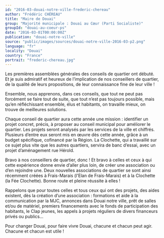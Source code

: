 ```yaml
---
id: "2016-03-douai-notre-ville-frederic-chereau"
author: "Frédéric CHÉREAU"
title: "Maire de Douai"
group: "Majorité municipale : Douai au Cœur (Parti Socialiste)"
groupId: "douai-au-coeur-ps"
date: "2016-03-01T00:00:00Z"
publication: "douai-notre-ville"
source: "public/images/sources/douai-notre-ville-2016-03-p2.png"
language: "fr"
locality: "Douai"
country: "France"
portrait: "frederic-chereau.jpg"
---
```


Les premières assemblées générales des conseils de quartier ont débuté. Et je suis admiratif et heureux de l’implication de nos conseillers de quartier, de la qualité de leurs propositions, de leur connaissance fine de leur ville !

Ensemble, nous apprenons, dans ces conseils, que tout ne peut pas forcément se faire tout de suite, que tout n’est pas toujours possible, mais qu’en réfléchissant ensemble, élus et habitants, on travaille mieux, on trouve de meilleures solutions.

Chaque conseil de quartier aura cette année une mission : identifier un projet concret, précis, à proposer au conseil municipal pour améliorer le quartier. Les projets seront analysés par les services de la ville et chiffrés. Plusieurs d’entre eux seront mis en œuvre dès cette année, grâce à un budget spécifique, cofinancé par la Région. La Clochette, qui a travaillé sur ce sujet plus vite que les autres quartiers, servira de banc d’essai, avec un projet d’aménagement rue Hérold.

Bravo à nos conseillers de quartier, donc ! Et bravo à celles et ceux à qui cette expérience donne envie d’aller plus loin, de créer une association ou d’en rejoindre une. Deux nouvelles associations de quartier se sont ainsi récemment créées à Frais-Marais (l'Elan de Frais-Marais) et à la Clochette (la Fée Clochette). Bonne route et pleine réussite à elles !

Rappelons que pour toutes celles et tous ceux qui ont des projets, des aides existent, dès la création d’une association : formations et aide à la communication par la MJC, annonces dans Douai notre ville, prêt de salles et/ou de matériel, premiers financements avec le fonds de participation des habitants, le Clap jeunes, les appels à projets réguliers de divers financeurs privés ou publics…

Pour changer Douai, pour faire vivre Douai, chacune et chacun peut agir. Chacune et chacun est utile !
